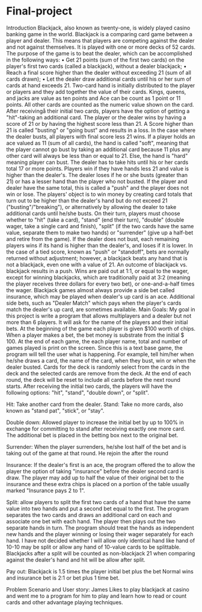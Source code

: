 # Final-project

Introduction
	Blackjack, also known as twenty-one, is widely played casino banking game in the world. Blackjack is a comparing card game between a player and dealer. This means that players are competing against the dealer and not against themselves. It is played with one or more decks of 52 cards. The purpose of the game is to beat the dealer, which can be accomplished in the following ways:
•	Get 21 points (sum of the first two cards) on the player's first two cards (called a blackjack), without a dealer blackjack;
•	Reach a final score higher than the dealer without exceeding 21 (sum of all cards drawn); 
•	Let the dealer draw additional cards until his or her sum of cards at hand exceeds 21.
	Two-card hand is initially distributed to the player or players and they add together the value of their cards. Kings, queens, and jacks are value as ten points and Ace can be count as 1 point or 11 points. All other cards are counted as the numeric value shown on the card. After receivingå their initial two cards, players have the option of getting a "hit"-taking an additional card. The player or the dealer wins by having a score of 21 or by having the highest score less than 21. A Score higher than 21 is called "busting" or "going bust" and results in a loss. In the case where the dealer busts, all players with final score less 21 wins. If a player holds an ace valued as 11 (sum of all cards), the hand is called "soft", meaning that the player cannot go bust by taking an additional card because 11 plus any other card will always be less than or equal to 21. Else, the hand is "hard" meaning player can bust.
	The dealer has to take hits until his or her cards total 17 or more points. Players win if they have hands less 21 and value is higher than the dealer's. The dealer loses if he or she busts (greater than 21) or has a lesser hand than the player who not busted. If the player and dealer have the same total, this is called a "push" and the player does not win or lose. 
The players' object is to win money by creating card totals that turn out to be higher than the dealer's hand but do not exceed 21 ("busting"/"breaking"), or alternatively by allowing the dealer to take additional cards until he/she busts. On their turn, players must choose whether to "hit" (take a card), "stand" (end their turn), "double" (double wager, take a single card and finish), "split" (if the two cards have the same value, separate them to make two hands) or "surrender" (give up a half-bet and retire from the game). If the dealer does not bust, each remaining players wins if its hand is higher than the dealer's, and loses if it is lower. In the case of a tied score, known as "push" or "standoff", bets are normally returned without adjustment; however, a blackjack beats any hand that is not a blackjack, even one with a value of 21. An outcome of blackjack vs. blackjack results in a push. Wins are paid out at 1:1, or equal to the wager, except for winning blackjacks, which are traditionally paid at 3:2 (meaning the player receives three dollars for every two bet), or one-and-a-half times the wager. 
Blackjack games almost always provide a side bet called insurance, which may be played when dealer's up card is an ace. Additional side bets, such as "Dealer Match" which pays when the player's cards match the dealer's up card, are sometimes available.
Main Goals: 
My goal in this project is write a program that allows multiplayers and a dealer but not more than 6 players. It will ask for the name of the players and their initial bets. At the beginning of the game each player is given $100 worth of chips. When a player makes a bet, the bet money is substrate from the initial $ 100. At the end of each game, the each player name, total and number of games played is print on the screen. Since this is a text base game, the program will tell the user what is happening. For example, tell him/her when he/she draws a card, the name of the card, when they bust, win or when the dealer busted. Cards for the deck is randomly select from the cards in the deck and the selected cards are remove from the deck. At the end of each round, the deck will be reset to include all cards before the next round starts.
	After receiving the initial two cards, the players will have the following options: "hit", "stand", "double down", or "split".  

Hit: Take another card from the dealer.
Stand: Take no more cards, also known as "stand pat", "stick", or "stay".

Double down: Allowed player to increase the initial bet by up to 100% in exchange for committing to stand after receiving exactly one more card. The additional bet is placed in the betting box next to the original bet.

Surrender: When the player surrenders, he/she lost half of the bet and is taking out of the game at that round. He rejoin the after the round    

Insurance: If the dealer's first is an ace, the program offered the to allow the   player the option of taking "insurance" before the dealer second card is draw.
      The player may add up to half the value of their original bet to the insurance and these extra chips is placed on a portion of the table usually marked "Insurance pays 2 to 1".

Split: allow players to split the first two cards of a hand that have the same value into two hands and put a second bet equal to the first. The program separates the two cards and draws an additional card on each and associate one bet with each hand. The player then plays out the two separate hands in turn. The program should treat the hands as independent new hands and the player winning or losing their wager separately for each hand.  I have not decided whether I will allow only identical hand like hand of 10-10 may be split or allow any hand of 10-value cards to be splittable. Blackjacks after a split will be counted as non-blackjack 21 when comparing against the dealer's hand and hit will be allow after split.


Pay out: Blackjack is 1.5 times the player initial bet plus the bet
                 Normal wins and insurance bet is 2:1 or bet plus 1 time bet.

Problem Scenario and User story:
James Likes to play blackjack at casino and went me to a program for him to play and learn how to read or count cards and other advantage playing techniques.
